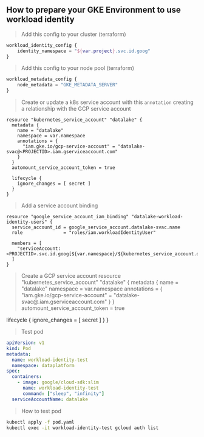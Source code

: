 ## How to prepare your GKE Environment to use workload identity

> Add this config to your cluster (terraform)
```terraform
workload_identity_config {
    identity_namespace = "${var.project}.svc.id.goog"
}
```

> Add this config to your node pool (terraform)
```terraform
workload_metadata_config {
    node_metadata = "GKE_METADATA_SERVER"
}
```

> Create or update a k8s service account with this `annotation` creating a relationship with the GCP service account
```
resource "kubernetes_service_account" "datalake" {
  metadata {
    name = "datalake"
    namespace = var.namespace
    annotations = {
      "iam.gke.io/gcp-service-account" = "datalake-svac@<PROJECTID>.iam.gserviceaccount.com"
    }
  }
  automount_service_account_token = true

  lifecycle {
    ignore_changes = [ secret ]
  }
}
```

> Add a service account binding 
```
resource "google_service_account_iam_binding" "datalake-workload-identity-users" {
  service_account_id = google_service_account.datalake-svac.name
  role               = "roles/iam.workloadIdentityUser"

  members = [
    "serviceAccount:<PROJECTID>.svc.id.goog[${var.namespace}/${kubernetes_service_account.datalake.metadata[0].name}]"
  ]
}
```

> Create a GCP service account 
resource "kubernetes_service_account" "datalake" {
  metadata {
    name = "datalake"
    namespace = var.namespace
    annotations = {
      "iam.gke.io/gcp-service-account" = "datalake-svac@<PROJECTID>.iam.gserviceaccount.com"
    }
  }
  automount_service_account_token = true

  lifecycle {
    ignore_changes = [ secret ]
  }
}

> Test pod
```yaml
apiVersion: v1
kind: Pod
metadata:
  name: workload-identity-test
  namespace: dataplatform
spec:
  containers:
    - image: google/cloud-sdk:slim
      name: workload-identity-test
      command: ["sleep", "infinity"]
  serviceAccountName: datalake
```

> How to test pod
```sh
kubectl apply -f pod.yaml
kubectl exec -it workload-identity-test gcloud auth list
```